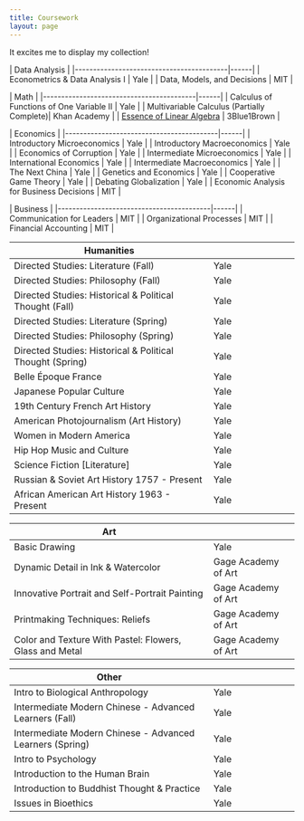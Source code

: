 ```yaml
---
title: Coursework
layout: page
---
```


<style>
table th:first-of-type {
    width: 70%;
}
table th:nth-of-type(2) {
    width: 30%;
}
</style>


It excites me to display my collection!

| Data Analysis                                |
|------------------------------------------|------|
| Econometrics & Data Analysis I           | Yale |
| Data, Models, and Decisions              | MIT  |

| Math                                |
|------------------------------------------|------|
| Calculus of Functions of One Variable II | Yale |
| Multivariable Calculus (Partially Complete)| Khan Academy |
| [Essence of Linear Algebra](https://www.youtube.com/playlist?list=PLZHQObOWTQDPD3MizzM2xVFitgF8hE_ab) | 3Blue1Brown |

| Economics                                |
|------------------------------------------|------|
| Introductory Microeconomics              | Yale |
| Introductory Macroeconomics              | Yale |
| Economics of Corruption                  | Yale |
| Intermediate Microeconomics              | Yale |
| International Economics                  | Yale |
| Intermediate Macroeconomics              | Yale |
| The Next China                           | Yale |
| Genetics and Economics                   | Yale |
| Cooperative Game Theory                  | Yale |
| Debating Globalization                   | Yale |
| Economic Analysis for Business Decisions | MIT  |

| Business                                 |
|------------------------------------------|------|
| Communication for Leaders              | MIT  |
| Organizational Processes               | MIT  |
| Financial Accounting                   | MIT  |

| Humanities                                       |      |
|--------------------------------------------------|------|
| Directed Studies: Literature (Fall)              | Yale |
| Directed Studies: Philosophy (Fall)              | Yale |
| Directed Studies: Historical & Political Thought (Fall) | Yale |
| Directed Studies: Literature (Spring)            | Yale |
| Directed Studies: Philosophy (Spring)            | Yale |
| Directed Studies: Historical & Political Thought (Spring) | Yale |
| Belle Époque France                              | Yale |
| Japanese Popular Culture                         | Yale |
| 19th Century French Art History                  | Yale |
| American Photojournalism (Art History)           | Yale |
| Women in Modern America                          | Yale |
| Hip Hop Music and Culture                        | Yale |
| Science Fiction [Literature]                     | Yale |
| Russian & Soviet Art History 1757 - Present      | Yale |
| African American Art History 1963 - Present      | Yale |

| Art                                                     |                     |
|---------------------------------------------------------|---------------------|
| Basic Drawing                                           | Yale                |
| Dynamic Detail in Ink & Watercolor                      | Gage Academy of Art |
| Innovative Portrait and Self-Portrait Painting          | Gage Academy of Art |
| Printmaking Techniques: Reliefs                         | Gage Academy of Art |
| Color and Texture With Pastel: Flowers, Glass and Metal | Gage Academy of Art |

| Other                                           |      |
|-------------------------------------------------|------|
| Intro to Biological Anthropology                | Yale |
| Intermediate Modern Chinese - Advanced Learners  (Fall) | Yale |
| Intermediate Modern Chinese - Advanced Learners (Spring) | Yale |
| Intro to Psychology                             | Yale |
| Introduction to the Human Brain                 | Yale |
| Introduction to Buddhist Thought & Practice     | Yale |
| Issues in Bioethics                             | Yale |
